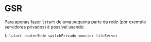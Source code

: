 # GSR

Para apenas fazer `lstart` de uma pequena parte da rede (por exemplo servidores privados) é possível usando:

`$ lstart routerSede switchPrivado monitor fileServer`
